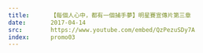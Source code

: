 ```yaml
---
title:      【每個人心中，都有一個捕手夢】明星賽宣傳片第三章
date:       2017-04-14
src:        https://www.youtube.com/embed/QzPezuSDy7A
index:      promo03
---
```

